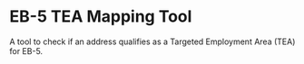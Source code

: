 # EB-5 TEA Mapping Tool
A tool to check if an address qualifies as a Targeted Employment Area (TEA) for EB-5.